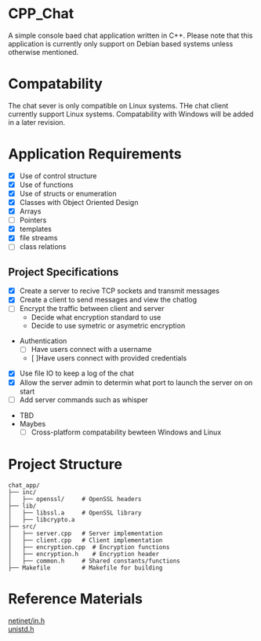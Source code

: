 # CPP_Chat
A simple console baed chat application written in C++. Please note that this application is currently only support on Debian based systems unless otherwise mentioned.
# Compatability
The chat sever is only compatible on Linux systems.
THe chat client currently support Linux systems. Compatability with Windows will be added in a later revision.

# Application Requirements
 - [X] Use of control structure
 - [X] Use of functions
 - [X] Use of structs or enumeration
 - [X] Classes with Object Oriented Design
 - [X] Arrays
 - [ ] Pointers
 - [X] templates
 - [X] file streams
 - [ ] class relations 
## Project Specifications
 - [X] Create a server to recive TCP sockets and transmit messages
 - [X] Create a client to send messages and view the chatlog
 - [ ] Encrypt the traffic between client and server
   - Decide what encryption standard to use
   - Decide to use symetric or asymetric encryption
 - Authentication
   - [ ] Have users connect with a username
   - [ ]Have users connect with provided credentials
 - [X] Use file IO to keep a log of the chat
 - [X] Allow the server admin to determin what port to launch the server on on start
 -  [ ] Add server commands such as whisper
 - TBD
 - Maybes
   - [ ] Cross-platform compatability bewteen Windows and Linux

# Project Structure
```
chat_app/
├── inc/
│   ├── openssl/     # OpenSSL headers
├── lib/
│   ├── libssl.a     # OpenSSL library
│   ├── libcrypto.a
├── src/
│   ├── server.cpp   # Server implementation
│   ├── client.cpp   # Client implementation
│   ├── encryption.cpp  # Encryption functions
│   ├── encryption.h    # Encryption header
│   ├── common.h     # Shared constants/functions
├── Makefile         # Makefile for building
```

# Reference Materials
[netinet/in.h](https://man7.org/linux/man-pages/man0/netinet_in.h.0p.html) <br>
[unistd.h](https://www.man7.org/linux/man-pages/man0/unistd.h.0p.html)